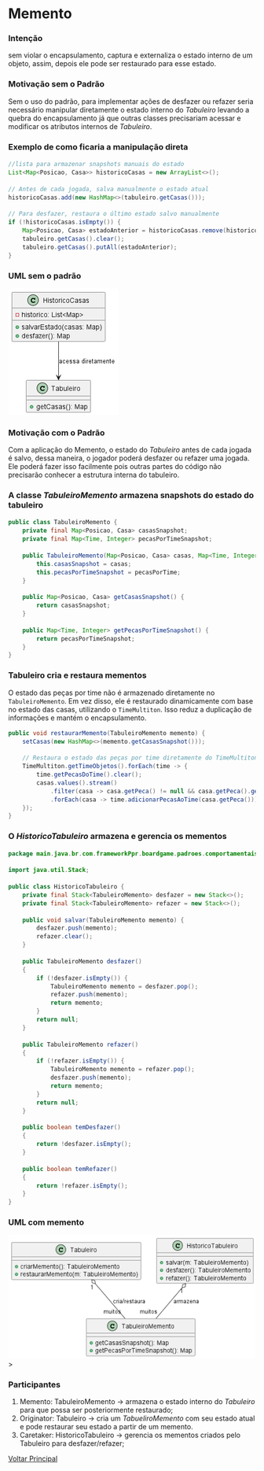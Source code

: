 # Memento

### Intenção

sem violar o encapsulamento, captura e externaliza o estado interno de um objeto, assim, depois ele pode ser restaurado para esse estado.

### Motivação sem o Padrão

Sem o uso do padrão, para implementar ações de desfazer ou refazer seria necessário manipular diretamente o estado interno do *Tabuleiro* levando a quebra do encapsulamento já que outras classes precisariam acessar e modificar os atributos internos de *Tabuleiro*.

### Exemplo de como ficaria a manipulação direta

``` java
//lista para armazenar snapshots manuais do estado
List<Map<Posicao, Casa>> historicoCasas = new ArrayList<>();

// Antes de cada jogada, salva manualmente o estado atual
historicoCasas.add(new HashMap<>(tabuleiro.getCasas()));

// Para desfazer, restaura o último estado salvo manualmente
if (!historicoCasas.isEmpty()) {
    Map<Posicao, Casa> estadoAnterior = historicoCasas.remove(historicoCasas.size() - 1);
    tabuleiro.getCasas().clear();
    tabuleiro.getCasas().putAll(estadoAnterior);
}
```

### UML sem o padrão

![out/DiagramasIMG/TabuleiroSemMemento.png](../out/DiagramasIMG/TabuleiroSemMemento.png)

### Motivação com o Padrão

Com a aplicação do Memento, o estado do *Tabuleiro* antes de cada jogada é salvo, dessa maneira, o jogador poderá desfazer ou refazer uma jogada. Ele poderá fazer isso facilmente pois outras partes do código não precisarão conhecer a estrutura interna do tabuleiro.

### A classe *TabuleiroMemento* armazena snapshots do estado do tabuleiro

``` java
public class TabuleiroMemento {
    private final Map<Posicao, Casa> casasSnapshot;
    private final Map<Time, Integer> pecasPorTimeSnapshot;

    public TabuleiroMemento(Map<Posicao, Casa> casas, Map<Time, Integer> pecasPorTime) {
        this.casasSnapshot = casas;
        this.pecasPorTimeSnapshot = pecasPorTime;
    }

    public Map<Posicao, Casa> getCasasSnapshot() {
        return casasSnapshot;
    }

    public Map<Time, Integer> getPecasPorTimeSnapshot() {
        return pecasPorTimeSnapshot;
    }
}
```

### Tabuleiro cria e restaura mementos

O estado das peças por time não é armazenado diretamente no `TabuleiroMemento`. Em vez disso, ele é restaurado dinamicamente com base no estado das casas, utilizando o `TimeMultiton`. Isso reduz a duplicação de informações e mantém o encapsulamento.

```java
public void restaurarMemento(TabuleiroMemento memento) {
    setCasas(new HashMap<>(memento.getCasasSnapshot()));

    // Restaura o estado das peças por time diretamente do TimeMultiton
    TimeMultiton.getTimeObjetos().forEach(time -> {
        time.getPecasDoTime().clear();
        casas.values().stream()
            .filter(casa -> casa.getPeca() != null && casa.getPeca().getTime().equals(time.toString()))
            .forEach(casa -> time.adicionarPecasAoTime(casa.getPeca()));
    });
}
```
### O *HistoricoTabuleiro* armazena e gerencia os mementos

``` java
package main.java.br.com.frameworkPpr.boardgame.padroes.comportamentais.memento;

import java.util.Stack;

public class HistoricoTabuleiro {
    private final Stack<TabuleiroMemento> desfazer = new Stack<>();
    private final Stack<TabuleiroMemento> refazer = new Stack<>();

    public void salvar(TabuleiroMemento memento) {
        desfazer.push(memento);
        refazer.clear();
    }

    public TabuleiroMemento desfazer()
    {
        if (!desfazer.isEmpty()) {
            TabuleiroMemento memento = desfazer.pop();
            refazer.push(memento);
            return memento;
        }
        return null;
    }
    
    public TabuleiroMemento refazer()
    {
        if (!refazer.isEmpty()) {
            TabuleiroMemento memento = refazer.pop();
            desfazer.push(memento);
            return memento;
        }
        return null;
    }

    public boolean temDesfazer()
    {
        return !desfazer.isEmpty();
    }

    public boolean temRefazer()
    {
        return !refazer.isEmpty();
    }
}
```

### UML com memento

![out/DiagramasIMG/TabuleiroMemento.png](../out/DiagramasIMG/TabuleiroMemento.png)>

### Participantes

1. Memento: TabuleiroMemento -> armazena o estado interno do *Tabuleiro* para que possa ser posteriormente restaurado;
2. Originator: Tabuleiro -> cria um *TabueliroMemento* com seu estado atual e pode restaurar seu estado a partir de um memento.
3. Caretaker: HistoricoTabuleiro -> gerencia os mementos criados pelo Tabuleiro para desfazer/refazer;


[Voltar Principal](../index.md)
